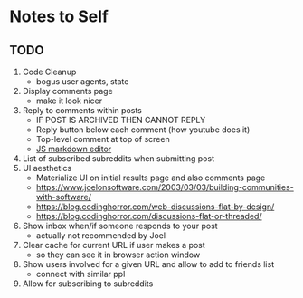 # Notes to Self
## TODO
1. Code Cleanup
    - bogus user agents, state
1. Display comments page
    - make it look nicer
1. Reply to comments within posts
    - IF POST IS ARCHIVED THEN CANNOT REPLY
    - Reply button below each comment (how youtube does it)
    - Top-level comment at top of screen
    - [JS markdown editor](https://simplemde.com/)
1. List of subscribed subreddits when submitting post
1. UI aesthetics
    - Materialize UI on initial results page and also comments page
    - https://www.joelonsoftware.com/2003/03/03/building-communities-with-software/
    - https://blog.codinghorror.com/web-discussions-flat-by-design/
    - https://blog.codinghorror.com/discussions-flat-or-threaded/
1. Show inbox when/if someone responds to your post
    - actually not recommended by Joel
1. Clear cache for current URL if user makes a post
    - so they can see it in browser action window
1. Show users involved for a given URL and allow to add to friends list
    - connect with similar ppl
1. Allow for subscribing to subreddits
